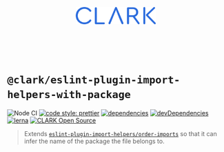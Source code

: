 <p align="center">
  <a href="https://github.com/ClarkSource/eslint-config#readme">
    <br><br><br><br><br>
    <img alt="CLARK" src="https://raw.githubusercontent.com/ClarkSource/eslint-config/HEAD/docs/assets/clark.svg" height="40">
    <br><br><br><br><br>
  </a>
</p>

# `@clark/eslint-plugin-import-helpers-with-package`

![Node CI](https://github.com/ClarkSource/eslint-config/workflows/Node%20CI/badge.svg)
[![code style: prettier](https://img.shields.io/badge/code_style-prettier-ff69b4.svg)](https://github.com/prettier/prettier)
[![dependencies](https://david-dm.org/ClarkSource/eslint-config/status.svg?path=packages/eslint-plugin-import-helpers-with-package)](https://david-dm.org/ClarkSource/eslint-config?path=packages/eslint-plugin-import-helpers-with-package)
[![devDependencies](https://david-dm.org/ClarkSource/eslint-config/dev-status.svg?path=packages/eslint-plugin-import-helpers-with-package)](https://david-dm.org/ClarkSource/eslint-config?path=packages/eslint-plugin-import-helpers-with-package&type=dev)
[![lerna](https://img.shields.io/badge/maintained%20with-lerna-cc00ff.svg)](https://lernajs.io/)
[![CLARK Open Source](https://img.shields.io/badge/CLARK-Open%20Source-%232B6CDE.svg)](https://www.clark.de/de/jobs)

> Extends [`eslint-plugin-import-helpers/order-imports`][order-imports] so that
> it can infer the name of the package the file belongs to.

[order-imports]: https://github.com/Tibfib/eslint-plugin-import-helpers/blob/master/docs/rules/order-imports.md
